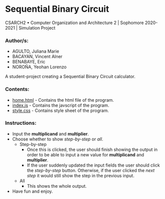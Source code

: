# Sequential Binary Circuit

CSARCH2 • Computer Organization and Architecture 2 | Sophomore 2020-2021 | Simulation Project

### Author/s:

- AGULTO, Juliana Marie
- BACAYAN, Vincent Alner
- BENABAYE, Eric
- NOROÑA, Yeohan Lorenzo

A student-project creating a Sequential Binary Circuit calculator.

### Contents:

- [home.html](home.html) - Contains the html file of the program.
- [index.js](index.js) - Contains the javscript of the program.
- [style.css](style.css) - Contains style sheet of the program.

### Instructions:

- Input the **multiplicand** and **multiplier**.
- Choose whether to show _step-by-step_ or _all_.
  - Step-by-step
    - Once this is clicked, the user should finish showing the output in order to be able to input a new value for **multiplicand** and **multiplier**.
    - If the user suddenly updated the input fields the user should click the _step-by-step_ button. Otherwise, if the user clicked the _next step_ it would still show the step in the previous input.
  - All
    - This shows the whole output.
- Have fun and enjoy.
